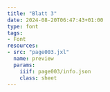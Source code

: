 ```yaml
---
title: "Blatt 3"
date: 2024-08-20T06:47:43+01:00
type: font
tags:
- Font
resources:
- src: "page003.jxl"
  name: preview
  params:
    iiif: page003/info.json
    class: sheet
---
```


